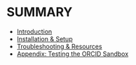 # SUMMARY

* [Introduction](./introduction.md)
* [Installation & Setup](./installation-setup.md)
* [Troubleshooting & Resources](./troubleshooting-resources.md)
* [Appendix: Testing the ORCID Sandbox](./appendix-testing-orcid-sandbox.md)
